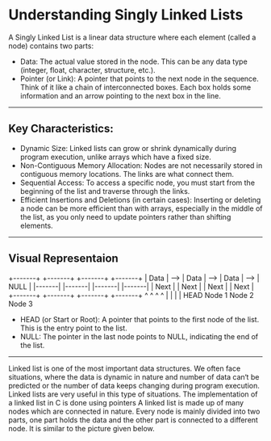 # Understanding Singly Linked Lists

A Singly Linked List is a linear data structure where each element (called a node) contains two parts:
- Data: The actual value stored in the node. This can be any data type (integer, float, character, structure, etc.).
- Pointer (or Link): A pointer that points to the next node in the sequence.
Think of it like a chain of interconnected boxes. Each box holds some information and an arrow pointing to the next box in the line.

---

## Key Characteristics:
- Dynamic Size: Linked lists can grow or shrink dynamically during program execution, unlike arrays which have a fixed size.
- Non-Contiguous Memory Allocation: Nodes are not necessarily stored in contiguous memory locations. The links are what connect them.
- Sequential Access: To access a specific node, you must start from the beginning of the list and traverse through the links.
- Efficient Insertions and Deletions (in certain cases): Inserting or deleting a node can be more efficient than with arrays, especially in the middle of the list, as you only need to update pointers rather than shifting elements.

---

## Visual Representaion

+-------+     +-------+     +-------+     +-------+
| Data  | --> | Data  | --> | Data  | --> | NULL  |
|-------|     |-------|     |-------|     |-------|
| Next  |     | Next  |     | Next  |     | Next  |
+-------+     +-------+     +-------+     +-------+
   ^             ^             ^             ^
   |             |             |             |
 HEAD        Node 1        Node 2        Node 3

- HEAD (or Start or Root): A pointer that points to the first node of the list. This is the entry point to the list.
- NULL: The pointer in the last node points to NULL, indicating the end of the list.

---

Linked list is one of the most important data structures. We often face situations, where the data
is dynamic in nature and number of data can‘t be predicted or the number of data keeps changing
during program execution. Linked lists are very useful in this type of situations.
The implementation of a linked list in C is done using pointers
A linked list is made up of many nodes which are connected in nature. Every node is mainly
divided into two parts, one part holds the data and the other part is connected to a different node. It
is similar to the picture given below.
